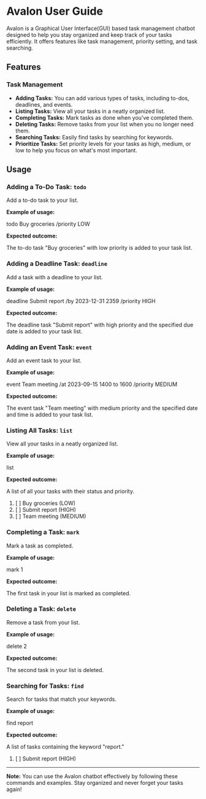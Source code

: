 # Avalon User Guide

Avalon is a Graphical User Interface(GUI) based task management chatbot designed to help you stay organized and keep track of your tasks efficiently. It offers features like task management, priority setting, and task searching.

## Features

### Task Management

- **Adding Tasks:** You can add various types of tasks, including to-dos, deadlines, and events.
- **Listing Tasks:** View all your tasks in a neatly organized list.
- **Completing Tasks:** Mark tasks as done when you've completed them.
- **Deleting Tasks:** Remove tasks from your list when you no longer need them.
- **Searching Tasks:** Easily find tasks by searching for keywords.
- **Prioritize Tasks:** Set priority levels for your tasks as high, medium, or low to help you focus on what's most important.

## Usage

### Adding a To-Do Task: `todo`

Add a to-do task to your list.

**Example of usage:**

todo Buy groceries /priority LOW

**Expected outcome:**

The to-do task "Buy groceries" with low priority is added to your task list.

### Adding a Deadline Task: `deadline`

Add a task with a deadline to your list.

**Example of usage:**

deadline Submit report /by 2023-12-31 2359 /priority HIGH

**Expected outcome:**

The deadline task "Submit report" with high priority and the specified due date is added to your task list.

### Adding an Event Task: `event`

Add an event task to your list.

**Example of usage:**

event Team meeting /at 2023-09-15 1400 to 1600 /priority MEDIUM

**Expected outcome:**

The event task "Team meeting" with medium priority and the specified date and time is added to your task list.

### Listing All Tasks: `list`

View all your tasks in a neatly organized list.

**Example of usage:**

list

**Expected outcome:**

A list of all your tasks with their status and priority.

1. [ ] Buy groceries (LOW)
2. [ ] Submit report (HIGH)
3. [ ] Team meeting (MEDIUM)

### Completing a Task: `mark`

Mark a task as completed.

**Example of usage:**

mark 1

**Expected outcome:**

The first task in your list is marked as completed.

### Deleting a Task: `delete`

Remove a task from your list.

**Example of usage:**

delete 2

**Expected outcome:**

The second task in your list is deleted.

### Searching for Tasks: `find`

Search for tasks that match your keywords.

**Example of usage:**

find report

**Expected outcome:**

A list of tasks containing the keyword "report."

1. [ ] Submit report (HIGH)

---

**Note:** You can use the Avalon chatbot effectively by following these commands and examples. Stay organized and never forget your tasks again!
